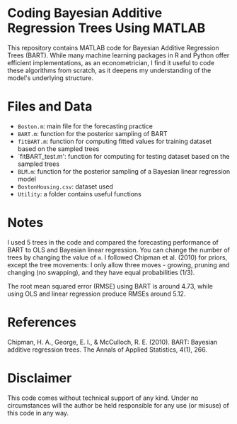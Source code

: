 # Coding Bayesian Additive Regression Trees Using MATLAB
This repository contains MATLAB code for Bayesian Additive Regression Trees (BART). While many machine learning packages in R and Python offer efficient implementations, as an econometrician, I find it useful to code these algorithms from scratch, as it deepens my understanding of the model's underlying structure.

# Files and Data
- `Boston.m`: main file for the forecasting practice
- `BART.m`: function for the posterior sampling of BART
- `fitBART.m`: function for computing fitted values for training dataset based on the sampled trees
- `fitBART_test.m': function for computing for testing dataset based on the sampled trees
- `BLM.m`: function for the posterior sampling of a Bayesian linear regression model
- `BostonHousing.csv`: dataset used
- `Utility`: a folder contains useful functions

# Notes
I used 5 trees in the code and compared the forecasting performance of BART to OLS and Bayesian linear regression. You can change the number of trees by changing the value of `m`. I followed Chipman et al. (2010) for priors, except the tree movements: I only allow three moves - growing, pruning and changing (no swapping), and they have equal probabilities (1/3). 

The root mean squared error (RMSE) using BART is around 4.73, while using OLS and linear regression produce RMSEs around 5.12.

# References
Chipman, H. A., George, E. I., & McCulloch, R. E. (2010). BART: Bayesian additive regression trees. The Annals of Applied Statistics, 4(1), 266.

# Disclaimer
This code comes without technical support of any kind. Under no circumstances will the author be held responsible for any use (or misuse) of this code in any way.

